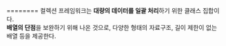 
========
컬렉션 프레임워크는 <b>대량의 데이터를 일괄 처리</b>하기 위한 클래스 집합이다.<br/>
<b>배열의 단점</b>을 보완하기 위해 나온 것으로, 다양한 형태의 자료구조, 길이 제한이 없는 배열 등을 제공한다.<br>





